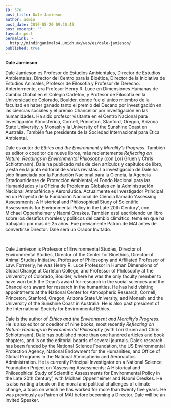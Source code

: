 ```yaml
---
ID: 576
post_title: Dale Jamieson
author: admin
post_date: 2016-05-20 09:20:43
post_excerpt: ""
layout: post
permalink: >
  http://mindinganimals4.umich.mx/web/es/dale-jamieson/
published: true
---
```

<b>Dale Jamieson</b>

<span style="font-weight: 400;">Dale Jamieson es Profesor de Estudios Ambientales, Director de Estudios Ambientales, Director del Centro para la Bioética, Director de la Iniciativa de Estudios Animales, Profesor de Filosofía y Profesor de Derecho. Anteriormente, era Profesor Henry R. Luce en Dimensiones Humanas de Cambio Global en el Colegio Carleton, y Profesor de Filosofía en la Universidad de Colorado, Boulder, donde fue el único miembro de la facultad en haber ganado tanto el premio del Decano por investigación en las ciencias sociales y el premio Chancellor por investigación en las humanidades. Ha sido profesor visitante en el Centro Nacional para Investigación Atmosférica, Cornell, Princeton, Stanford, Oregon, Arizona State University, y Monash y la University of the Sunshine Coast en Australia. También fue presidente de la Sociedad Internacional para Ética Ambiental. </span>

<span style="font-weight: 400;">Dale es autor de </span><i><span style="font-weight: 400;">Ethics and the Environment</span></i><span style="font-weight: 400;"> y </span><i><span style="font-weight: 400;">Morality’s Progress</span></i><span style="font-weight: 400;">. También es editor o coeditor de nueve libros, más recientemente </span><i><span style="font-weight: 400;">Reflecting on Nature: Readings in Environmental Philosophy</span></i><span style="font-weight: 400;"> (con Lori Gruen y Chris Schlottmann). Dale ha publicado más de cien artículos y capítulos de libro, y está en la junta editorial de varias revistas. La investigación de Dale ha sido financiada por la Fundación Nacional para la Ciencia, la Agencia Estadounidense de Protección Ambiental, el Fondo Nacional para las Humanidades y la Oficina de Problemas Globales en la Administración Nacional Atmosférica y Aeronáutica. Actualmente es Investigador Principal en un Proyecto de la Fundación Nacional de Ciencia llamado ‘Assessing Assessments: A Historical and Philosophical Study of Scientific Assessments for Environmental Policy in the Late 20th Century’, con Michael Oppenheimer y Naomi Oreskes. También está escribiendo un libro sobre los desafíos morales y políticos del cambio climático, tema en que ha trabajado por más de 25 años. Fue previamente Patrón de MAI antes de convertirse Director. Dale será un Orador Invitado.</span>

&nbsp;

<span style="font-weight: 400;">Dale Jamieson is Professor of Environmental Studies, Director of Environmental Studies, Director of the Center for Bioethics, Director of Animal Studies Initiative, Professor of Philosophy and Affiliated Professor of Law. Formerly, he was Henry R. Luce Professor in Human Dimensions of Global Change at Carleton College, and Professor of Philosophy at the University of Colorado, Boulder, where he was the only faculty member to have won both the Dean’s award for research in the social sciences and the Chancellor’s award for research in the humanities. He has held visiting appointments at the National Center for Atmospheric Research, Cornell, Princeton, Stanford, Oregon, Arizona State University, and Monash and the University of the Sunshine Coast in Australia. He is also past president of the International Society for Environmental Ethics.</span>

<span style="font-weight: 400;">Dale is the author of </span><i><span style="font-weight: 400;">Ethics and the Environment and Morality’s Progress</span></i><span style="font-weight: 400;">. He is also editor or coeditor of nine books, most recently </span><i><span style="font-weight: 400;">Reflecting on Nature: Readings in Environmental Philosophy</span></i><span style="font-weight: 400;"> (with Lori Gruen and Chris Schlottmann). Dale has published more than one hundred articles and book chapters, and is on the editorial boards of several journals. Dale’s research has been funded by the National Science Foundation, the US Environmental Protection Agency, National Endowment for the Humanities, and Office of Global Programs in the National Atmospheric and Aeronautics Administration. He is currently Principal Investigator on a National Science Foundation Project on ‘Assessing Assessments: A Historical and Philosophical Study of Scientific Assessments for Environmental Policy in the Late 20th Century’, with Michael Oppenheimer and Naomi Oreskes. He is also writing a book on the moral and political challenges of climate change, a topic on which he has worked for more than twenty five years. He was previously as Patron of MAI before becoming a Director. Dale will be an Invited Speaker.</span>